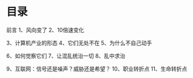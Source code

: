 # 目录
前言 
1、风向变了
2、10倍速变化

3、计算机产业的形态
4、它们无处不在
5、为什么不自己动手

6、如何觉察它们
7、让混乱统治一切
8、乱中求治

9、互联网：信号还是噪声？威胁还是希望？
10、职业转折点
11、生命转折点